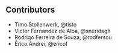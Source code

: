 ## Contributors

- Timo Stollenwerk, @tisto
- Victor Fernandez de Alba, @sneridagh
- Rodrigo Ferreira de Souza, @rodfersou
- Érico Andrei, @ericof
